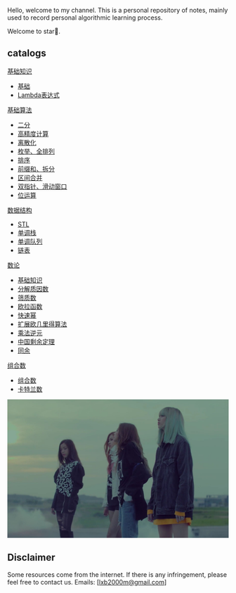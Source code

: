 Hello, welcome to my channel.
This is a personal repository of notes, mainly used to record personal algorithmic learning process.

Welcome to star🌟.

## catalogs

[基础知识](https://github.com/hdwan/algorithms/blob/main/基础知识/basic-knowledge.md)

- [基础](https://github.com/hdwan/algorithms/blob/main/基础知识/basic-knowledge.md#基础知识)
- [Lambda表达式](https://github.com/hdwan/algorithms/blob/main/基础知识/basic-knowledge.md#5lambda表达式)

[基础算法](https://github.com/hdwan/algorithms/tree/main/基础算法)

- [二分](https://github.com/hdwan/algorithms/blob/main/基础算法/二分.md)
- [高精度计算](https://github.com/hdwan/algorithms/blob/main/基础算法/高精度.md)
- [离散化](https://github.com/hdwan/algorithms/blob/main/基础算法/离散化.md)
- [枚举、全排列](https://github.com/hdwan/algorithms/blob/main/基础算法/枚举、全排列.md)
- [排序](https://github.com/hdwan/algorithms/blob/main/基础算法/排序.md)
- [前缀和、拆分](https://github.com/hdwan/algorithms/blob/main/基础算法/前缀和与差分.md)
- [区间合并](https://github.com/hdwan/algorithms/blob/main/基础算法/区间合并.md)
- [双指针、滑动窗口](https://github.com/hdwan/algorithms/blob/main/基础算法/双指针.md)
- [位运算](https://github.com/hdwan/algorithms/blob/main/基础算法/位运算.md)

[数据结构](https://github.com/hdwan/algorithms/tree/main/数据结构)

- [STL](https://github.com/hdwan/algorithms/blob/main/数据结构/STL.md)
- [单调栈](https://github.com/hdwan/algorithms/blob/main/数据结构/单调栈.md)
- [单调队列](https://github.com/hdwan/algorithms/blob/main/数据结构/单调队列.md)
- [链表](https://github.com/hdwan/algorithms/blob/main/数据结构/链表.md)

[数论](https://github.com/hdwan/algorithms/tree/main/数论)

- [基础知识](https://github.com/hdwan/algorithms/blob/main/数论/数论.md#数论)
- [分解质因数](https://github.com/hdwan/algorithms/blob/main/数论/数论.md#2质数)
- [筛质数](https://github.com/hdwan/algorithms/blob/main/数论/数论.md#2质数)
- [欧拉函数](https://github.com/hdwan/algorithms/blob/main/数论/数论.md#欧拉函数)
- [快速幂](https://github.com/hdwan/algorithms/blob/main/数论/数论.md#6快速幂)
- [扩展欧几里得算法](https://github.com/hdwan/algorithms/blob/main/数论/数论.md#7扩展欧几里得)
- [乘法逆元](https://github.com/hdwan/algorithms/blob/main/数论/数论.md#10乘法逆元)
- [中国剩余定理](https://github.com/hdwan/algorithms/blob/main/数论/数论.md#11中国剩余定理)
- [同余](https://github.com/hdwan/algorithms/blob/main/数论/数论.md#8同余)

[组合数](https://github.com/hdwan/algorithms/tree/main/组合数)

- [组合数](https://github.com/hdwan/algorithms/blob/main/组合数/组合数.md)
- [卡特兰数](https://github.com/hdwan/algorithms/blob/main/组合数/卡特兰数.md)

![24](typora文档图片/24.jpg)

## Disclaimer

Some resources come from the internet. If there is any infringement, please feel free to contact us. Emails: [lxb2000m@gmail.com]
